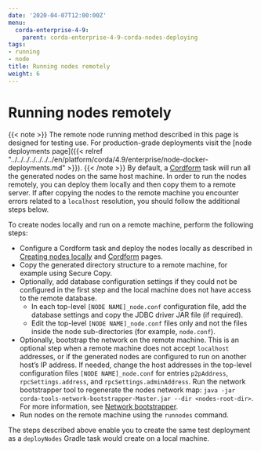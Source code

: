 ```yaml
---
date: '2020-04-07T12:00:00Z'
menu:
  corda-enterprise-4-9:
    parent: corda-enterprise-4-9-corda-nodes-deploying
tags:
- running
- node
title: Running nodes remotely
weight: 6
---
```


# Running nodes remotely

{{< note >}}
The remote node running method described in this page is designed for testing use. For production-grade deployments visit the [node deployments page]({{< relref "../../../../../../../en/platform/corda/4.9/enterprise/node-docker-deployments.md" >}}).
{{< /note >}}
By default, a [Cordform](generating-a-node-cordform.md) task will run all the generated nodes on the same host machine.
In order to run the nodes remotely, you can deploy them locally and then copy them to a remote server.
If after copying the nodes to the remote machine you encounter errors related to a `localhost` resolution, you should follow the additional steps below.

To create nodes locally and run on a remote machine, perform the following steps:

* Configure a Cordform task and deploy the nodes locally as described in [Creating nodes locally](generating-a-node.md) and [Cordform](generating-a-node-cordform.md) pages.
* Copy the generated directory structure to a remote machine, for example using Secure Copy.
* Optionally, add database configuration settings if they could not be configured in the first step and the local machine does not have access to the remote database.
  * In each top-level `[NODE NAME]_node.conf` configuration file, add the database settings and copy the JDBC driver JAR file (if required).
  * Edit the top-level `[NODE NAME]_node.conf` files only and not the files inside the node sub-directories (for example, `node.conf`).
* Optionally, bootstrap the network on the remote machine. This is an optional step when a remote machine does not accept `localhost` addresses, or if the generated nodes are configured to run on another host’s IP address. If needed, change the host addresses in the top-level configuration files `[NODE NAME]_node.conf` for entries `p2pAddress`, `rpcSettings.address`, and  `rpcSettings.adminAddress`. Run the network bootstrapper tool to regenerate the nodes network map: `java -jar corda-tools-network-bootstrapper-Master.jar --dir <nodes-root-dir>`. For more information, see [Network bootstrapper](network-bootstrapper.md).
* Run nodes on the remote machine using the `runnodes` command.

The steps described above enable you to create the same test deployment as a `deployNodes` Gradle task would create on a local machine.
